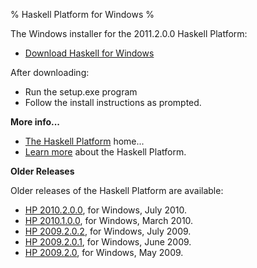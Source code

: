 % Haskell Platform for Windows
%

<!--
The Windows installer for 2010.2.0.0 Haskell Platform, via BitTorrent.
Please consider using the torrent for a faster download:

* <a id="download" href="http://hackage.haskell.org/platform/2010.2.0.0/torrents/HaskellPlatform-2010.2.0.0-setup.exe.torrent" onClick="javascript: pageTracker._trackPageview('/downloads/torrent/windows'); ">Torrent for Windows</a>

-->

The Windows installer for the 2011.2.0.0 Haskell Platform:

* <a href="http://lambda.galois.com/hp-tmp/2011.2.0.0-rc/HaskellPlatform-2011.2.0.0-rc2-setup.exe" onClick="javascript: pageTracker._trackPageview('/downloads/windows'); ">Download Haskell for Windows</a>

After downloading:

* Run the setup.exe program
* Follow the install instructions as prompted.

**More info...**

* [The Haskell Platform] home...
* [Learn more] about the Haskell Platform.

[The Haskell Platform]: index.html
[Learn more]: contents.html

**Older Releases**

Older releases of the Haskell Platform are available:

* <a id="download" href="http://lambda.haskell.org/hp-tmp/2010.2.0.0/HaskellPlatform-2010.2.0.0-setup.exe" onClick="javascript: pageTracker._trackPageview('/downloads/windows/old'); ">HP 2010.2.0.0</a>, for Windows, July 2010.
* <a id="download" href="http://hackage.haskell.org/platform/2010.1.0.0/HaskellPlatform-2010.1.0.0-setup.exe" onClick="javascript: pageTracker._trackPageview('/downloads/windows/old'); ">HP 2010.1.0.0</a>, for Windows, March 2010.
* <a id="download" href="http://hackage.haskell.org/platform/2009.2.0.2/HaskellPlatform-2009.2.0.2-setup.exe" onClick="javascript: pageTracker._trackPageview('/downloads/windows/old'); ">HP 2009.2.0.2</a>, for Windows, July 2009.
* <a id="download" href="http://hackage.haskell.org/platform/2009.2.0.1/HaskellPlatform-2009.2.0.1-setup.exe" onClick="javascript: pageTracker._trackPageview('/downloads/windows/old'); ">HP 2009.2.0.1</a>, for Windows, June 2009.
* <a id="download" href="http://hackage.haskell.org/platform/2009.2.0/HaskellPlatform-2009.2.0-setup.exe" onClick="javascript: pageTracker._trackPageview('/downloads/windows/old'); ">HP 2009.2.0</a>, for Windows, May 2009.

